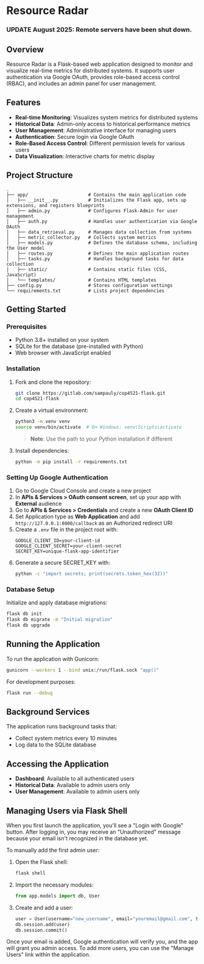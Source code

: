 # Resource Radar

### UPDATE August 2025: Remote servers have been shut down. 

## Overview

Resource Radar is a Flask-based web application designed to monitor and visualize real-time metrics for distributed systems. It supports user authentication via Google OAuth, provides role-based access control (RBAC), and includes an admin panel for user management.

## Features

- **Real-time Monitoring**: Visualizes system metrics for distributed systems
- **Historical Data**: Admin-only access to historical performance metrics
- **User Management**: Administrative interface for managing users
- **Authentication**: Secure login via Google OAuth
- **Role-Based Access Control**: Different permission levels for various users
- **Data Visualization**: Interactive charts for metric display

## Project Structure

```
.
├── app/                      # Contains the main application code
│   ├── __init__.py           # Initializes the Flask app, sets up extensions, and registers blueprints
│   ├── admin.py              # Configures Flask-Admin for user management
│   ├── auth.py               # Handles user authentication via Google OAuth
│   ├── data_retrieval.py     # Manages data collection from systems
│   ├── metric_collector.py   # Collects system metrics
│   ├── models.py             # Defines the database schema, including the User model
│   ├── routes.py             # Defines the main application routes
│   ├── tasks.py              # Handles background tasks for data collection
│   ├── static/               # Contains static files (CSS, JavaScript)
│   └── templates/            # Contains HTML templates
├── config.py                 # Stores configuration settings
└── requirements.txt          # Lists project dependencies
```

## Getting Started

### Prerequisites

- Python 3.8+ installed on your system
- SQLite for the database (pre-installed with Python)
- Web browser with JavaScript enabled

### Installation

1. Fork and clone the repository:
   ```bash
   git clone https://gitlab.com/sampauly/cop4521-flask.git
   cd cop4521-flask
   ```

2. Create a virtual environment:
   ```bash
   python3 -m venv venv
   source venv/bin/activate  # On Windows: venv\Scripts\activate
   ```
   > **Note**: Use the path to your Python installation if different

3. Install dependencies:
   ```bash
   python -m pip install -r requirements.txt
   ```

### Setting Up Google Authentication

1. Go to Google Cloud Console and create a new project
2. In **APIs & Services > OAuth consent screen**, set up your app with **External** audience
3. Go to **APIs & Services > Credentials** and create a new **OAuth Client ID**
4. Set Application type as **Web Application** and add `http://127.0.0.1:8000/callback` as an Authorized redirect URI
5. Create a `.env` file in the project root with:
   ```
   GOOGLE_CLIENT_ID=your-client-id
   GOOGLE_CLIENT_SECRET=your-client-secret
   SECRET_KEY=unique-flask-app-identifier
   ```
6. Generate a secure SECRET_KEY with:
   ```bash
   python -c "import secrets; print(secrets.token_hex(32))"
   ```

### Database Setup

Initialize and apply database migrations:
```bash
flask db init
flask db migrate -m "Initial migration" 
flask db upgrade
```

## Running the Application

To run the application with Gunicorn:
```bash
gunicorn --workers 1 --bind unix:/run/flask.sock "app()"
```

For development purposes:
```bash
flask run --debug
```

## Background Services

The application runs background tasks that:
- Collect system metrics every 10 minutes
- Log data to the SQLite database

## Accessing the Application

- **Dashboard**: Available to all authenticated users
- **Historical Data**: Available to admin users only
- **User Management**: Available to admin users only

## Managing Users via Flask Shell

When you first launch the application, you'll see a "Login with Google" button. After logging in, you may receive an "Unauthorized" message because your email isn't recognized in the database yet.

To manually add the first admin user:

1. Open the Flask shell:
   ```bash
   flask shell
   ```

2. Import the necessary modules:
   ```python
   from app.models import db, User
   ```

3. Create and add a user:
   ```python
   user = User(username="new_username", email="youremail@gmail.com", type="Admin")
   db.session.add(user)
   db.session.commit()
   ```

Once your email is added, Google authentication will verify you, and the app will grant you admin access. To add more users, you can use the "Manage Users" link within the application.
